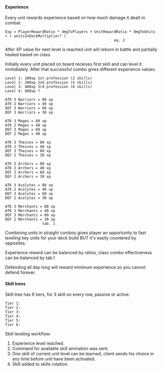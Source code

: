 #### Experience

Every unit rewards experience based on how much damage it dealt in combat.
```
Exp = PlayerRewardRatio * dmgToPlayers + UnitRewardRatio * dmgToUnits + ( unitsInDeckMultiplier? )
                                                  eq. 2
```
After XP value for next level is reached unit will reborn in battle and partially healed based on class.

Initially every unit placed on board receives first skill and can level it immidiately.
After that successful combo gives different experience values.
```
Level 1: 100xp 1st profession (2 skills)
Level 2: 200xp 2nd profession (4 skills)
Level 3: 400xp 3rd profession (6 skills)
Level 4: 800xp ?
```
```
ATK 3 Warriors = 80 xp
ATK 2 Warriors = 40 xp
DEF 3 Warriors = 60 xp
DEF 3 Warriors = 30 xp

ATK 3 Mages = 80 xp
ATK 2 Mages = 40 xp
DEF 3 Mages = 60 xp
DEF 2 Mages = 40 xp

ATK 3 Theives = 80 xp
ATK 2 Theives = 40 xp
DEF 3 Theives = 60 xp
DEF 2 Theives = 30 xp

ATK 3 Archers = 80 xp
ATK 2 Archers = 40 xp
DEF 3 Archers = 60 xp
DEF 2 Archers = 30 xp

ATK 3 Acolytes = 80 xp
ATK 2 Acolytes = 40 xp
DEF 3 Acolytes = 60 xp
DEF 2 Acolytes = 30 xp

ATK 3 Merchants = 80 xp
ATK 2 Merchants = 40 xp
DEF 3 Merchants = 60 xp
DEF 2 Merchants = 30 xp
                 tab. 1
```

Combining units in straight combos gives player an opportunity to fast leveling key units for your deck build BUT it's easily countered by opposites.

Experience reward can be balanced by ratios, class combo effectiveness can be balanced by tab.1

Defending all day long will reward minimum experience so you cannot defend forever.

#### Skill trees

Skill tree has 6 tiers, for 3 skill on every row, passive or active.

```
Tier 1:
Tier 2:
Tier 3:
Tier 4:
Tier 5:
Tier 6:
```
Skill leveling workflow:
1. Experience level reached.
2. Command for available skill animation was sent.
3. One skill of current unit level can be learned, client sends his choice in any time before unit have been activated.
4. Skill added to skills rotation.
